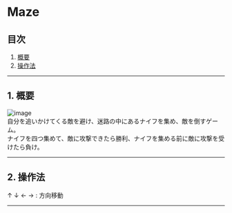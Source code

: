 # Maze

## 目次
1. [概要](#1-概要)
2. [操作法](#2-操作法)

---
## 1. 概要
![image](https://user-images.githubusercontent.com/53047744/172965447-3fa50eca-355e-4186-a11f-ea4c37e132eb.png)  
自分を追いかけてくる敵を避け、迷路の中にあるナイフを集め、敵を倒すゲーム。  
ナイフを四つ集めて、敵に攻撃できたら勝利、ナイフを集める前に敵に攻撃を受けたら負け。 

---
## 2. 操作法
↑ ↓ ← → : 方向移動

---
